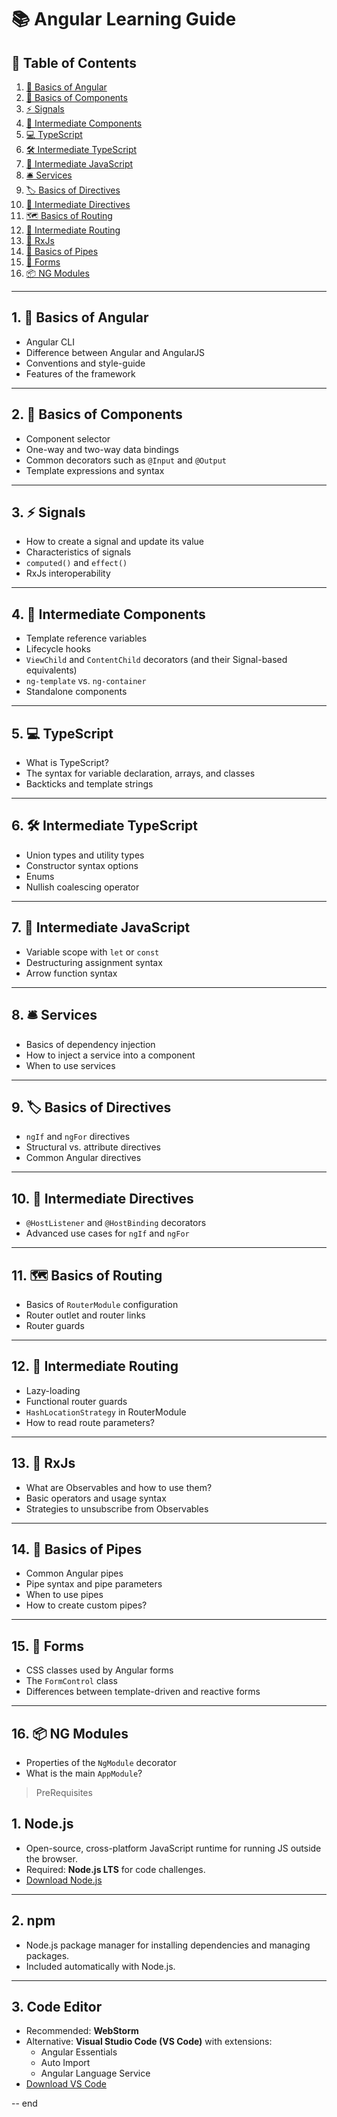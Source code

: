 # 📚 Angular Learning Guide

## 📑 Table of Contents  
1. [🚀 Basics of Angular](#1-🚀-basics-of-angular)  
2. [🧩 Basics of Components](#2-🧩-basics-of-components)  
3. [⚡ Signals](#3-⚡-signals)  
4. [📐 Intermediate Components](#4-📐-intermediate-components)  
5. [💻 TypeScript](#5-💻-typescript)  
6. [🛠 Intermediate TypeScript](#6-🛠-intermediate-typescript)  
7. [📜 Intermediate JavaScript](#7-📜-intermediate-javascript)  
8. [🛎 Services](#8-🛎-services)  
9. [🏷 Basics of Directives](#9-🏷-basics-of-directives)  
10. [🔧 Intermediate Directives](#10-🔧-intermediate-directives)  
11. [🗺 Basics of Routing](#11-🗺-basics-of-routing)  
12. [🧭 Intermediate Routing](#12-🧭-intermediate-routing)  
13. [🔄 RxJs](#13-🔄-rxjs)  
14. [🔌 Basics of Pipes](#14-🔌-basics-of-pipes)  
15. [📝 Forms](#15-📝-forms)  
16. [📦 NG Modules](#16-📦-ng-modules)  

---

## 1. 🚀 Basics of Angular
- Angular CLI  
- Difference between Angular and AngularJS  
- Conventions and style-guide  
- Features of the framework  

---

## 2. 🧩 Basics of Components
- Component selector  
- One-way and two-way data bindings  
- Common decorators such as `@Input` and `@Output`  
- Template expressions and syntax  

---

## 3. ⚡ Signals
- How to create a signal and update its value  
- Characteristics of signals  
- `computed()` and `effect()`  
- RxJs interoperability  

---

## 4. 📐 Intermediate Components
- Template reference variables  
- Lifecycle hooks  
- `ViewChild` and `ContentChild` decorators (and their Signal-based equivalents)  
- `ng-template` vs. `ng-container`  
- Standalone components  

---

## 5. 💻 TypeScript
- What is TypeScript?  
- The syntax for variable declaration, arrays, and classes  
- Backticks and template strings  

---

## 6. 🛠 Intermediate TypeScript
- Union types and utility types  
- Constructor syntax options  
- Enums  
- Nullish coalescing operator  

---

## 7. 📜 Intermediate JavaScript
- Variable scope with `let` or `const`  
- Destructuring assignment syntax  
- Arrow function syntax  

---

## 8. 🛎 Services
- Basics of dependency injection  
- How to inject a service into a component  
- When to use services  

---

## 9. 🏷 Basics of Directives
- `ngIf` and `ngFor` directives  
- Structural vs. attribute directives  
- Common Angular directives  

---

## 10. 🔧 Intermediate Directives
- `@HostListener` and `@HostBinding` decorators  
- Advanced use cases for `ngIf` and `ngFor`  

---

## 11. 🗺 Basics of Routing
- Basics of `RouterModule` configuration  
- Router outlet and router links  
- Router guards  

---

## 12. 🧭 Intermediate Routing
- Lazy-loading  
- Functional router guards  
- `HashLocationStrategy` in RouterModule  
- How to read route parameters?  

---

## 13. 🔄 RxJs
- What are Observables and how to use them?  
- Basic operators and usage syntax  
- Strategies to unsubscribe from Observables  

---

## 14. 🔌 Basics of Pipes
- Common Angular pipes  
- Pipe syntax and pipe parameters  
- When to use pipes  
- How to create custom pipes?  

---

## 15. 📝 Forms
- CSS classes used by Angular forms  
- The `FormControl` class  
- Differences between template-driven and reactive forms  

---

## 16. 📦 NG Modules
- Properties of the `NgModule` decorator  
- What is the main `AppModule`?  

> PreRequisites
## 1. Node.js
- Open-source, cross-platform JavaScript runtime for running JS outside the browser.  
- Required: **Node.js LTS** for code challenges.  
- [Download Node.js](https://nodejs.org/)

---

## 2. npm
- Node.js package manager for installing dependencies and managing packages.  
- Included automatically with Node.js.

---

## 3. Code Editor
- Recommended: **WebStorm**  
- Alternative: **Visual Studio Code (VS Code)** with extensions:  
  - Angular Essentials  
  - Auto Import  
  - Angular Language Service  
- [Download VS Code](https://code.visualstudio.com/)  

-- end